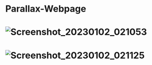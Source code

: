 # Parallax-Webpage
#
# ![Screenshot_20230102_021053](https://user-images.githubusercontent.com/106569515/210185172-bca8c777-e1b7-4792-b921-9430e26dace7.png)
#
# ![Screenshot_20230102_021125](https://user-images.githubusercontent.com/106569515/210185185-6b91bd3a-3b66-477c-97c7-7ec84778f44e.png)
#
